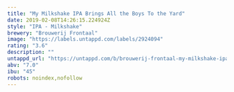```yaml
---
title: "My Milkshake IPA Brings All the Boys To the Yard"
date: 2019-02-08T14:26:15.224924Z
style: "IPA - Milkshake"
brewery: "Brouwerij Frontaal"
image: "https://labels.untappd.com/labels/2924094"
rating: "3.6"
description: ""
untappd_url: "https://untappd.com/b/brouwerij-frontaal-my-milkshake-ipa-brings-all-the-boys-to-the-yard/2924094"
abv: "7.0"
ibu: "45"
robots: noindex,nofollow
---
```

